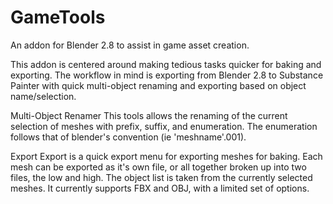 # GameTools
An addon for Blender 2.8 to assist in game asset creation.

This addon is centered around making tedious tasks quicker for baking and exporting. The workflow in mind is exporting from Blender 2.8 to Substance Painter with quick multi-object renaming and exporting based on object name/selection.

Multi-Object Renamer
This tools allows the renaming of the current selection of meshes with prefix, suffix, and enumeration. The enumeration follows that of blender's convention (ie 'meshname'.001).

Export
Export is a quick export menu for exporting meshes for baking. Each mesh can be exported as it's own file, or all together broken up into two files, the low and high. The object list is taken from the currently selected meshes. It currently supports FBX and OBJ, with a limited set of options. 

